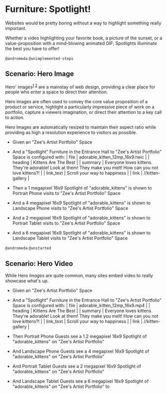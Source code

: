 # Furniture: Spotlight!

Websites would be pretty boring without a way to highlight something really important.

Whether a video highlighting your favorite book, a picture of the sunset, or a value-proposition
with a mind-blowing animated GIF; Spotlights illuminate the best you have to offer!

`@andromeda` `@unimplemented-steps`
## Scenario: Hero Image

Hero' images<sup>[1] [2]</sup> are a mainstay of web design, providing a clear place for people who enter a space to direct their attention.

Hero images are often used to convey the core value proposition of a product or service, highlight a particularly impressive piece of work on a portfolio, capture a viewers imagination, or direct their attention to a key call to action.

Hero Images are automatically resized to maintain their aspect ratio while providing as high a resolution experience to visitors as possible.

- Given an "Zee's Artist Portfolio" Space
- And a "Spotlight" Furniture in the Entrance Hall to "Zee's Artist Portfolio" Space is configured with:
  | file | adorable_kitten_12mp_16x9.heic |
  | heading | Kittens Are The Best |
  | summary | Everyone loves kittens. They're adorable! Look at them! They make you melt! How can you not love kittens?! |
  | link_text | Scroll your way to happiness |
  | link | //kitten-gallery |

- Then a 1 megapixel 16x9 Spotlight of "adorable_kittens" is shown to Portrait Phone visits to "Zee's Artist Portfolio" Space
- And a 4 megapixel 16x9 Spotlight of "adorable_kittens" is shown to Landscape Phone visits to "Zee's Artist Portfolio" Space
- And a 2 megapixel 16x9 Spotlight of "adorable_kittens" is shown to Portrait Tablet visits to "Zee's Artist Portfolio" Space
- And a 6 megapixel 16x9 Spotlight of "adorable_kittens" is shown to Landscape Tablet visits to "Zee's Artist Portfolio" Space

[1]: https://design4users.com/hero-images-in-web-design/
[2]: https://elementor.com/blog/hero-image/

`@andromeda` `@unstarted`
## Scenario: Hero Video

While Hero _Images_ are quite common, many sites embed video to really showcase what's up.

- Given an "Zee's Artist Portfolio" Space
- And a "Spotlight" Furniture in the Entrance Hall to "Zee's Artist Portfolio" Space is configured with:
  | file | adorable_kitten_12mp_16x9.mp4 |
  | heading | Kittens Are The Best |
  | summary | Everyone loves kittens. They're adorable! Look at them! They make you melt! How can you not love kittens?! |
  | link_text | Scroll your way to happiness |
  | link | //kitten-gallery |

- Then Portrait Phone Guests see a 1.2 megapixel 16x9 Spotlight of "adorable_kittens" on "Zee's Artist Portfolio"
- And Landscape Phone Guests see a 4 megapixel 16x9 Spotlight of "adorable_kittens" on "Zee's Artist Portfolio"
- And Portrait Tablet Guests see a 2 megapixel 16x9 Spotlight of "adorable_kittens" on "Zee's Artist Portfolio"
- And Landscape Tablet Guests see a 6 megapixel 16x9 Spotlight of "adorable_kittens" on "Zee's Artist Portfolio"
to